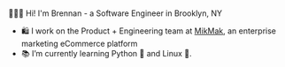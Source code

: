 ### <pre>
👋👨‍💻  Hi! I'm Brennan - a Software Engineer in Brooklyn, NY
 - 🛍 I work on the Product + Engineering team at <a href="https://www.mikmak.tv/home" target="blank">MikMak</a>, an enterprise marketing eCommerce platform
 - 📚 I’m currently learning Python 🐍 and Linux 🐧.
</pre>

<!--
**bblair31/bblair31** is a ✨ _special_ ✨ repository because its `README.md` (this file) appears on your GitHub profile.

Here are some ideas to get you started:

- 🔭 I’m currently working on ...

- 👯 I’m looking to collaborate on ...
- 🤔 I’m looking for help with ...
- 💬 Ask me about ...
- 📫 How to reach me: ...
- 😄 Pronouns: ...
- ⚡ Fun fact: ...
-->
